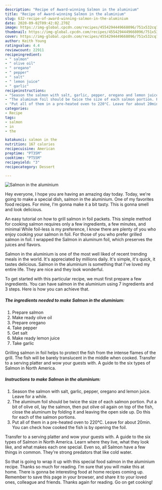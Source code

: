 ```yaml
---
description: "Recipe of Award-winning Salmon in the aluminium"
title: "Recipe of Award-winning Salmon in the aluminium"
slug: 632-recipe-of-award-winning-salmon-in-the-aluminium
date: 2020-09-02T09:42:02.270Z
image: https://img-global.cpcdn.com/recipes/4554294449668096/751x532cq70/salmon-in-the-aluminium-recipe-main-photo.jpg
thumbnail: https://img-global.cpcdn.com/recipes/4554294449668096/751x532cq70/salmon-in-the-aluminium-recipe-main-photo.jpg
cover: https://img-global.cpcdn.com/recipes/4554294449668096/751x532cq70/salmon-in-the-aluminium-recipe-main-photo.jpg
author: Keith Young
ratingvalue: 4.4
reviewcount: 22911
recipeingredient:
- " salmon"
- " olive oil"
- " oregano"
- " pepper"
- " salt"
- " lemon juice"
- " garlic"
recipeinstructions:
- "Season the salmon with salt, garlic, pepper, oregano and lemon juice. Leave for a while."
- "The aluminum foil should be twice the size of each salmon portion. Put a bit of olive oil, lay the salmon, then put olive oil again on top of the fish, close the aluminum by folding it and leaving the open side up. Do this for each of the salmon portions."
- "Put all of them in a pre-heated oven to 220°C. Leave for about 20min. You can check how cooked the fish is by opening the foil."
categories:
- Recipe
tags:
- salmon
- in
- the

katakunci: salmon in the 
nutrition: 167 calories
recipecuisine: American
preptime: "PT35M"
cooktime: "PT55M"
recipeyield: "3"
recipecategory: Dessert

---
```



![Salmon in the aluminium](https://img-global.cpcdn.com/recipes/4554294449668096/751x532cq70/salmon-in-the-aluminium-recipe-main-photo.jpg)

Hey everyone, I hope you are having an amazing day today. Today, we're going to make a special dish, salmon in the aluminium. One of my favorites food recipes. For mine, I'm gonna make it a bit tasty. This is gonna smell and look delicious.

An easy tutorial on how to grill salmon in foil packets. This simple method for cooking salmon requires only a few ingredients, a few minutes, and minimal While foil-less is my preference, I know there are plenty of you who enjoy cooking your salmon in foil. For those of you who prefer grilled salmon in foil. I wrapped the Salmon in aluminum foil, which preserves the juices and flavors.

Salmon in the aluminium is one of the most well liked of recent trending meals in the world. It's appreciated by millions daily. It's simple, it's quick, it tastes delicious. Salmon in the aluminium is something that I've loved my entire life. They are nice and they look wonderful.


To get started with this particular recipe, we must first prepare a few ingredients. You can have salmon in the aluminium using 7 ingredients and 3 steps. Here is how you can achieve that.

<!--inarticleads1-->

##### The ingredients needed to make Salmon in the aluminium:

1. Prepare  salmon
1. Make ready  olive oil
1. Prepare  oregano
1. Take  pepper
1. Get  salt
1. Make ready  lemon juice
1. Take  garlic


Grilling salmon in foil helps to protect the fish from the intense flames of the grill. The fish will be barely translucent in the middle when cooked. Transfer to a serving platter and wow your guests with. A guide to the six types of Salmon in North America. 

<!--inarticleads2-->

##### Instructions to make Salmon in the aluminium:

1. Season the salmon with salt, garlic, pepper, oregano and lemon juice. Leave for a while.
1. The aluminum foil should be twice the size of each salmon portion. Put a bit of olive oil, lay the salmon, then put olive oil again on top of the fish, close the aluminum by folding it and leaving the open side up. Do this for each of the salmon portions.
1. Put all of them in a pre-heated oven to 220°C. Leave for about 20min. You can check how cooked the fish is by opening the foil.


Transfer to a serving platter and wow your guests with. A guide to the six types of Salmon in North America. Learn where they live, what they look like, and what makes each one special. Even so, all Salmon have a few things in common. They&#39;re strong predators that like cold water. 

So that is going to wrap it up with this special food salmon in the aluminium recipe. Thanks so much for reading. I'm sure that you will make this at home. There is gonna be interesting food at home recipes coming up. Remember to save this page in your browser, and share it to your loved ones, colleague and friends. Thanks again for reading. Go on get cooking!

